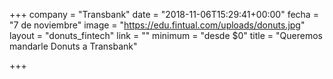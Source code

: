 +++
company = "Transbank"
date = "2018-11-06T15:29:41+00:00"
fecha = "7 de noviembre"
image = "https://edu.fintual.com/uploads/donuts.jpg"
layout = "donuts_fintech"
link = ""
minimum = "desde $0"
title = "Queremos mandarle Donuts a Transbank"

+++
